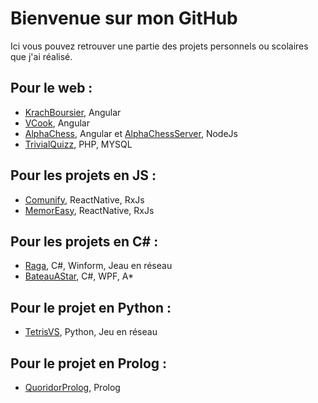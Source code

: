 # Bienvenue sur mon GitHub

Ici vous pouvez retrouver une partie des projets personnels ou scolaires que j'ai réalisé. 

## Pour le web :
- [KrachBoursier](https://github.com/RomainBnfn/KrachBoursier), Angular
- [VCook](https://github.com/RomainBnfn/VCook), Angular
- [AlphaChess](https://github.com/RomainBnfn/AlphaChess), Angular et [AlphaChessServer](https://github.com/RomainBnfn/AlphaChessServer), NodeJs
- [TrivialQuizz](https://github.com/RomainBnfn/AlphaChess), PHP, MYSQL

## Pour les projets en JS :
- [Comunify](https://github.com/RomainBnfn/Comunify), ReactNative, RxJs 
- [MemorEasy](https://github.com/RomainBnfn/MemorEasy), ReactNative, RxJs
 
## Pour les projets en C# :
- [Raga](https://github.com/RomainBnfn/Raga), C#, Winform, Jeau en réseau
- [BateauAStar](https://github.com/RomainBnfn/BateauAStar), C#, WPF, A*

## Pour le projet en Python :
- [TetrisVS](https://github.com/RomainBnfn/TetrisVS), Python, Jeu en réseau

## Pour le projet en Prolog :
- [QuoridorProlog](https://github.com/RomainBnfn/QuoridorProlog), Prolog

